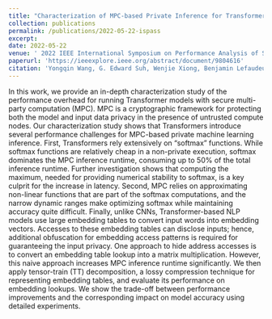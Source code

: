 ```yaml
---
title: "Characterization of MPC-based Private Inference for Transformer-based Models"
collection: publications
permalink: /publications/2022-05-22-ispass
excerpt: 
date: 2022-05-22
venue: ' 2022 IEEE International Symposium on Performance Analysis of Systems and Software (ISPASS)'
paperurl: 'https://ieeexplore.ieee.org/abstract/document/9804616'
citation: 'Yongqin Wang, G. Edward Suh, Wenjie Xiong, Benjamin Lefaudeux, Brian Knott, Murali Annavaram, Hsien-Hsin S. Lee, "Characterization of MPC-based Private Inference for Transformer-based Models," 2022 IEEE International Symposium on Performance Analysis of Systems and Software (ISPASS).'
---
```

In this work, we provide an in-depth characterization study of the performance overhead for running Transformer models with secure multi-party computation (MPC). MPC is a cryptographic framework for protecting both the model and input data privacy in the presence of untrusted compute nodes. Our characterization study shows that Transformers introduce several performance challenges for MPC-based private machine learning inference. First, Transformers rely extensively on “softmax” functions. While softmax functions are relatively cheap in a non-private execution, softmax dominates the MPC inference runtime, consuming up to 50% of the total inference runtime. Further investigation shows that computing the maximum, needed for providing numerical stability to softmax, is a key culprit for the increase in latency. Second, MPC relies on approximating non-linear functions that are part of the softmax computations, and the narrow dynamic ranges make optimizing softmax while maintaining accuracy quite difficult. Finally, unlike CNNs, Transformer-based NLP models use large embedding tables to convert input words into embedding vectors. Accesses to these embedding tables can disclose inputs; hence, additional obfuscation for embedding access patterns is required for guaranteeing the input privacy. One approach to hide address accesses is to convert an embedding table lookup into a matrix multiplication. However, this naive approach increases MPC inference runtime significantly. We then apply tensor-train (TT) decomposition, a lossy compression technique for representing embedding tables, and evaluate its performance on embedding lookups. We show the trade-off between performance improvements and the corresponding impact on model accuracy using detailed experiments.